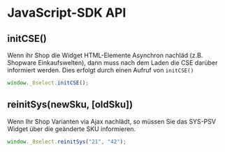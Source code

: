 # JavaScript-SDK API

## initCSE\(\)

Wenn ihr Shop die Widget HTML-Elemente Asynchron nachläd \(z.B. Shopware Einkaufswelten\), dann muss nach dem Laden die CSE darüber informiert werden. Dies erfolgt durch einen Aufruf von `initCSE()`

```javascript
window._8select.initCSE();
```

## reinitSys\(newSku, \[oldSku\]\)

Wenn Ihr Shop Varianten via Ajax nachlädt, so müssen Sie das SYS-PSV Widget über die geänderte SKU informieren.

```javascript
window._8select.reinitSys("21", "42");
```
